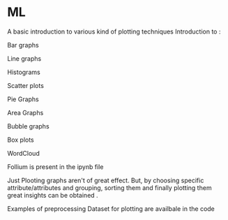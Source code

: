 # ML
A basic introduction to various kind of plotting techniques
Introduction to :

   Bar graphs
   
   Line graphs
   
   Histograms
   
   Scatter plots
   
   Pie Graphs
   
   Area Graphs
   
   Bubble graphs
   
   Box plots
   
   WordCloud
   
   Follium is present in the ipynb file
   
Just Plooting graphs aren't of great effect. But, by choosing specific attribute/attributes and grouping, sorting them and finally plotting them great insights can be obtained .

Examples of preprocessing Dataset for plotting are availbale in the code
